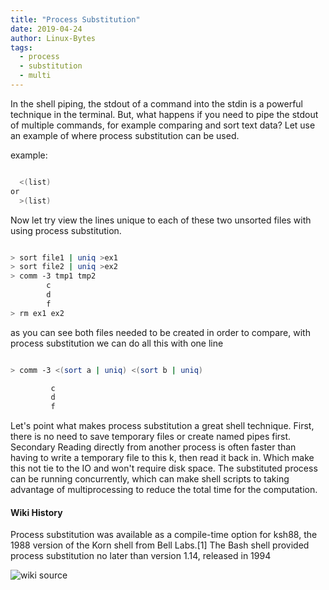 ```yaml
---
title: "Process Substitution"
date: 2019-04-24
author: Linux-Bytes
tags: 
  - process
  - substitution
  - multi
---
```



In the shell piping, the stdout of a command into the stdin is a powerful technique in the terminal. But, what happens if you need to pipe the stdout of multiple commands, for example comparing and sort text data? Let use an example of where process substitution can be used.


example:

```bash

  <(list)
or
  >(list)

```

Now let try view the lines unique to each of these two unsorted files with using process substitution.

```bash

> sort file1 | uniq >ex1
> sort file2 | uniq >ex2
> comm -3 tmp1 tmp2
        c
        d
        f
> rm ex1 ex2

```

as you can see both files needed to be created in order to compare, with process substitution we can do all this with one line

```bash

> comm -3 <(sort a | uniq) <(sort b | uniq)

         c
         d
         f

```
Let's point what makes process substitution a great shell technique. First, there is no need to save temporary files or create named pipes first. Secondary Reading directly from another process is often faster than having to write a temporary file to this k, then read it back in. Which make this not tie to the IO and won't require disk space. The substituted process can be running concurrently, which can make shell scripts to taking advantage of multiprocessing to reduce the total time for the computation.

#### Wiki History

Process substitution was available as a compile-time option for ksh88, the 1988 version of the Korn shell from Bell Labs.[1] The Bash shell provided process substitution no later than version 1.14, released in 1994



![wiki source](https://en.wikipedia.org/wiki/Process_substitution)

